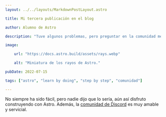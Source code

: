 ```yaml
---
layout: ../../layouts/MarkdownPostLayout.astro

title: Mi tercera publicación en el blog

author: Alumno de Astro

description: "Tuve algunos problemas, pero preguntar en la comunidad me ayudó mucho."

image:

    url: "https://docs.astro.build/assets/rays.webp"

    alt: "Miniatura de los rayos de Astro."

pubDate: 2022-07-15

tags: ["astro", "learn by doing", "step by step", "comunidad"]

---
```


No siempre ha sido fácil, pero nadie dijo que lo sería, aún así disfruto construyendo con Astro. Además, la [comunidad de Discord](https://astro.build/chat) es muy amable y servicial.